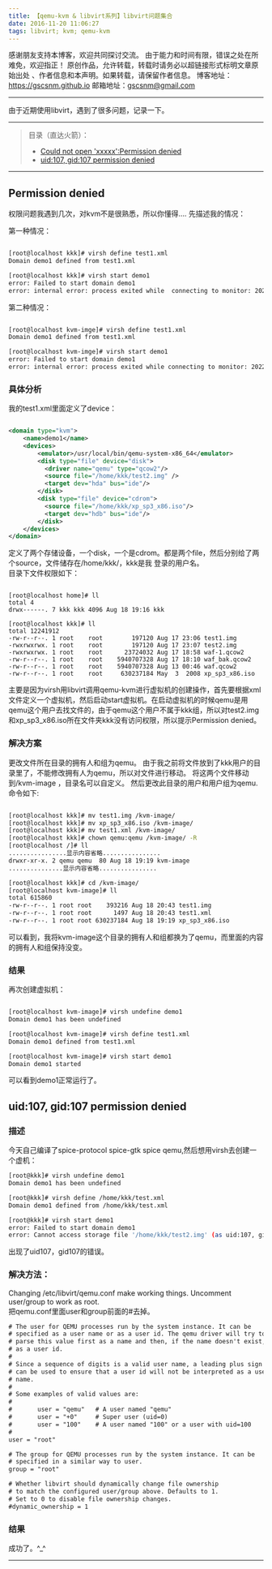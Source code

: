 ```yaml
---
title: 【qemu-kvm & libvirt系列】libvirt问题集合
date: 2016-11-20 11:06:27
tags: libvirt; kvm; qemu-kvm 
---
```


感谢朋友支持本博客，欢迎共同探讨交流。
由于能力和时间有限，错误之处在所难免，欢迎指正！
原创作品，允许转载，转载时请务必以超链接形式标明文章原始出处 、作者信息和本声明。如果转载，请保留作者信息。
博客地址：https://gscsnm.github.io 
邮箱地址：gscsnm@gmail.com

----

由于近期使用libvirt，遇到了很多问题，记录一下。

----

> 目录（直达火箭）：
>
> - [Could not open 'xxxxx':Permission denied](#permission-denied)
> - [uid:107, gid:107 permission denied](#uid:107)
>



----
## Permission denied

<span id ="permission-denied"></span>

权限问题我遇到几次，对kvm不是很熟悉，所以你懂得....
先描述我的情况：  

第一种情况：

``` bash

[root@localhost kkk]# virsh define test1.xml   
Domain demo1 defined from test1.xml

[root@localhost kkk]# virsh start demo1    
error: Failed to start domain demo1
error: internal error: process exited while  connecting to monitor: 2022-08-18T10:14:48.384715Z qemu-system-x86_64: -drive file=/home/kkk/test2.img,if=none,id=drive-ide0-0-0,format=qcow2: Could not open ‘/home/kkk/test2.img’: Permission denied
```

第二种情况：

``` bash

[root@localhost kvm-imge]# virsh define test1.xml  
Domain demo1 defined from test1.xml

[root@localhost kvm-imge]# virsh start demo1  
error: Failed to start domain demo1
error: internal error: process exited while connecting to monitor: 2022-08-18T11:19:02.791629Z qemu-system-x86_64: -drive file=/home/kkk/xp_sp3_x86.iso,if=none,id=drive-ide0-0-1,readonly=on,format=raw: Could not open '/home/kkk/xp_sp3_x86.iso': Permission denied

```

### 具体分析


我的test1.xml里面定义了device：

```xml

<domain type="kvm"> 
    <name>demo1</name>  
    <devices> 
        <emulator>/usr/local/bin/qemu-system-x86_64</emulator>  
        <disk type="file" device="disk"> 
          <driver name="qemu" type="qcow2"/>  
          <source file="/home/kkk/test2.img" />    
          <target dev="hda" bus="ide"/> 
        </disk>  
        <disk type="file" device="cdrom"> 
          <source file="/home/kkk/xp_sp3_x86.iso"/>  
          <target dev="hdb" bus="ide"/> 
        </disk>  
    </devices> 
</domain>

```

定义了两个存储设备，一个disk，一个是cdrom。都是两个file，然后分别给了两个source，文件储存在/home/kkk/，kkk是我
登录的用户名。  
目录下文件权限如下：

```

[root@localhost home]# ll
total 4
drwx------. 7 kkk kkk 4096 Aug 18 19:16 kkk

[root@localhost kkk]# ll  
total 12241912
-rw-r--r--. 1 root    root        197120 Aug 17 23:06 test1.img
-rwxrwxrwx. 1 root    root        197120 Aug 17 23:07 test2.img
-rwxrwxrwx. 1 root    root      23724032 Aug 17 18:58 waf-1.qcow2
-rw-r--r--. 1 root    root    5940707328 Aug 17 18:10 waf_bak.qcow2
-rw-r--r--. 1 root    root    5940707328 Aug 13 00:46 waf.qcow2
-rw-r--r--. 1 root    root     630237184 May  3  2008 xp_sp3_x86.iso

```

主要是因为virsh用libvirt调用qemu-kvm进行虚拟机的创建操作，首先要根据xml文件定义一个虚拟机，然后启动start虚拟机。在启动虚拟机的时候qemu是用qemu这个用户去找文件的，由于qemu这个用户不属于kkk组，所以对test2.img和xp_sp3_x86.iso所在文件夹kkk没有访问权限，所以提示Permission denied。

### 解决方案


更改文件所在目录的拥有人和组为qemu。
由于我之前将文件放到了kkk用户的目录里了，不能修改拥有人为qemu，所以对文件进行移动。
将这两个文件移动到/kvm-image ，目录名可以自定义。
然后更改此目录的用户和用户组为qemu.   
命令如下:

``` bash

[root@localhost kkk]# mv test1.img /kvm-image/
[root@localhost kkk]# mv xp_sp3_x86.iso /kvm-image/
[root@localhost kkk]# mv test1.xml /kvm-image/
[root@localhost kkk]# chown qemu:qemu /kvm-image/ -R
[root@localhost /]# ll
................显示内容省略................
drwxr-xr-x. 2 qemu qemu  80 Aug 18 19:19 kvm-image
...............显示内容省略................

[root@localhost kkk]# cd /kvm-image/  
[root@localhost kvm-image]# ll  
total 615860  
-rw-r--r--. 1 root root    393216 Aug 18 20:43 test1.img  
-rw-r--r--. 1 root root      1497 Aug 18 20:43 test1.xml  
-rw-r--r--. 1 root root 630237184 Aug 18 19:19 xp_sp3_x86.iso  

```

可以看到，我将kvm-image这个目录的拥有人和组都换为了qemu，而里面的内容的拥有人和组保持没变。

### 结果


再次创建虚拟机：

``` bash

[root@localhost kvm-image]# virsh undefine demo1
Domain demo1 has been undefined

[root@localhost kvm-image]# virsh define test1.xml 
Domain demo1 defined from test1.xml

[root@localhost kvm-image]# virsh start demo1
Domain demo1 started

```

可以看到demo1正常运行了。

##  uid:107, gid:107 permission denied

<span id ="uid:107"></span>

### 描述

今天自己编译了spice-protocol spice-gtk spice qemu,然后想用virsh去创建一个虚机：

``` bash
[root@kkk]# virsh undefine demo1   
Domain demo1 has been undefined

[root@kkk]# virsh define /home/kkk/test.xml 
Domain demo1 defined from /home/kkk/test.xml

[root@kkk]# virsh start demo1
error: Failed to start domain demo1
error: Cannot access storage file '/home/kkk/test2.img' (as uid:107, gid:107): Permission denied

```

出现了uid107，gid107的错误。

### 解决方法：

Changing /etc/libvirt/qemu.conf make working things.
Uncomment user/group to work as root.  
把qemu.conf里面user和group前面的#去掉。

``` xml
# The user for QEMU processes run by the system instance. It can be
# specified as a user name or as a user id. The qemu driver will try to
# parse this value first as a name and then, if the name doesn't exist,
# as a user id.
#
# Since a sequence of digits is a valid user name, a leading plus sign
# can be used to ensure that a user id will not be interpreted as a user
# name.
#
# Some examples of valid values are:
#
#       user = "qemu"   # A user named "qemu"
#       user = "+0"     # Super user (uid=0)
#       user = "100"    # A user named "100" or a user with uid=100
#
user = "root"

# The group for QEMU processes run by the system instance. It can be
# specified in a similar way to user.
group = "root"

# Whether libvirt should dynamically change file ownership
# to match the configured user/group above. Defaults to 1.
# Set to 0 to disable file ownership changes.
#dynamic_ownership = 1
```

### 结果

  成功了。^_^



----
